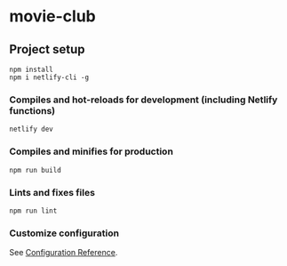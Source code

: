 # movie-club

## Project setup
```
npm install
npm i netlify-cli -g 
```

### Compiles and hot-reloads for development (including Netlify functions)
```
netlify dev
```

### Compiles and minifies for production
```
npm run build
```

### Lints and fixes files
```
npm run lint
```

### Customize configuration
See [Configuration Reference](https://cli.vuejs.org/config/).
